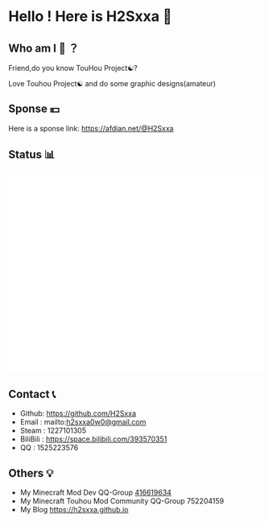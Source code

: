 # Hello ! Here is H2Sxxa 👋

## Who am I 🤔 ？

Friend,do you know TouHou Project☯?

Love Touhou Project☯ and do some graphic designs(amateur)

## Sponse 💴

Here is a sponse link: https://afdian.net/@H2Sxxa

## Status 📊

<p align="left"><img src="metrics.plugin.wakatime.svg"></p>

## Contact 📞

- Github: https://github.com/H2Sxxa
- Email : mailto:h2sxxa0w0@gmail.com
- Steam : 1227101305
- BiliBili : https://space.bilibili.com/393570351
- QQ : 1525223576

## Others 💡

- My Minecraft Mod Dev QQ-Group [416619634](https://jq.qq.com/?_wv=1027&k=SYIkwBe6)
- My Minecraft Touhou Mod Community QQ-Group 752204159
- My Blog https://h2sxxa.github.io
